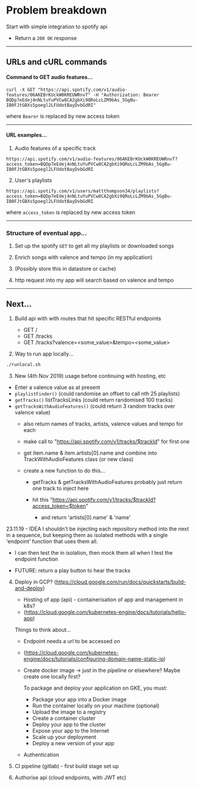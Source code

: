 Problem breakdown
=================

Start with simple integration to spotify api

- Return a `200 OK` response


------

## URLs and cURL commands

#### Command to GET audio features...

```shell script
curl -X GET "https://api.spotify.com/v1/audio-features/06AKEBrKUckW0KREUWRnvT" -H "Authorization: Bearer BQDp7eEdej4nNLtuYuPVCw8CA2gbXi9QRoLcLZM9bAs_5GgBu-IB0FJtGBXs5poegl2LFUdotBayDvbGdRI"
```

where `Bearer` is replaced by new access token

------

#### URL examples...

1. Audio features of a specific track
```http request
https://api.spotify.com/v1/audio-features/06AKEBrKUckW0KREUWRnvT?access_token=BQDp7eEdej4nNLtuYuPVCw8CA2gbXi9QRoLcLZM9bAs_5GgBu-IB0FJtGBXs5poegl2LFUdotBayDvbGdRI
```

2. User's playlists
```http request
https://api.spotify.com/v1/users/mattthompson34/playlists?access_token=BQDp7eEdej4nNLtuYuPVCw8CA2gbXi9QRoLcLZM9bAs_5GgBu-IB0FJtGBXs5poegl2LFUdotBayDvbGdRI
```

where `access_token` is replaced by new access token

------

### Structure of eventual app...

1. Set up the spotify `GET` to get all my playlists or downloaded songs

2. Enrich songs with valence and tempo (in my application)

3. (Possibly store this in datastore or cache)

4. http request into my app will search based on valence and tempo 

------

## Next...

1. Build api with with routes that hit specific RESTful endpoints
    - GET /
    - GET /tracks
    - GET /tracks?valence=<some_value>&tempo=<some_value>
    
2. Way to run app locally...

```bash
./runlocal.sh
```
    
3. New (4th Nov 2019) usage before continuing with hosting, etc
- Enter a valence value as at present
- `playlistFinder()` (could randomise an offset to call nth 25 playlists)
- `getTracks()` listTracksLinks (could return randomised 100 tracks) 
- `getTracksWithAudioFeatures()` (could return 3 random tracks over valence value)
    - also return names of tracks, artists, valence values and tempo for each
    
    - make call to "https://api.spotify.com/v1/tracks/$trackId" for first one
    - get item.name & item.artists[0].name and combine into TrackWithAudioFeatures class (or new class)
    - create a new function to do this...
        - getTracks & getTracksWithAudioFeatures probably just return one track to inject here
        
        - hit this "https://api.spotify.com/v1/tracks/$trackId?access_token=$token"
            - and return 'artists[0].name' & 'name'
    
    
23.11.19 - IDEA I shouldn't be injecting each repository method into the next in a sequence, but keeping them as isolated methods with a single 'endpoint' function that uses them all.
- I can then test the in isolation, then mock them all when I test the endpoint function    


- FUTURE: return a play button to hear the tracks


4. Deploy in GCP? (https://cloud.google.com/run/docs/quickstarts/build-and-deploy)
    - Hosting of app (api) - containerisation of app and management in k8s?
    - (https://cloud.google.com/kubernetes-engine/docs/tutorials/hello-app)
    
    Things to think about...
    - Endpoint needs a url to be accessed on
    - (https://cloud.google.com/kubernetes-engine/docs/tutorials/configuring-domain-name-static-ip)
    - Create docker image -> just in the pipeline or elsewhere? Maybe create one locally first?
    
        To package and deploy your application on GKE, you must:
        
        - Package your app into a Docker image
        - Run the container locally on your machine (optional)
        - Upload the image to a registry
        - Create a container cluster
        - Deploy your app to the cluster
        - Expose your app to the Internet
        - Scale up your deployment
        - Deploy a new version of your app
    
    - Authentication

5. CI pipeline (gitlab) - first build stage set up

6. Authorise api (cloud endpoints, with JWT etc)